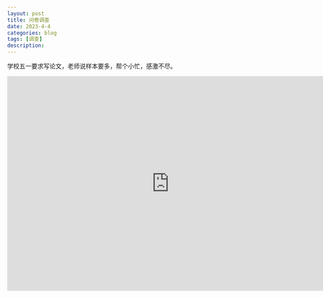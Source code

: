 ```yaml
---
layout: post
title: 问卷调查
date: 2023-4-4
categories: blog
tags: [调查]
description: 
---
```


学校五一要求写论文，老师说样本要多，帮个小忙，感激不尽。

<iframe height=498 width=750 src="https://www.qwenjuan.com/wjc/qn.html#/?qnId=3RIH10Z" frameborder=0 allowfullscreen></iframe>
